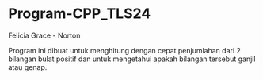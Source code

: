 # Program-CPP_TLS24

Felicia Grace - Norton

Program ini dibuat untuk menghitung dengan cepat penjumlahan dari 2 bilangan bulat positif dan untuk mengetahui apakah bilangan tersebut ganjil atau genap.
